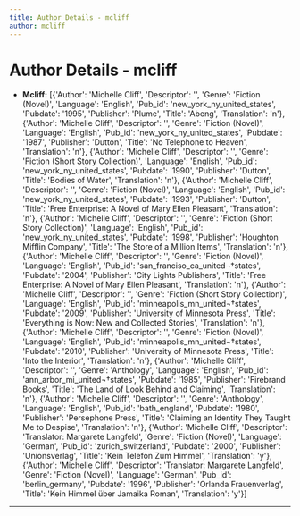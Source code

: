 ```yaml
---
title: Author Details - mcliff
author: mcliff
---
```


# Author Details - mcliff

<ul>
    <li><strong>Mcliff:</strong> [{'Author': 'Michelle Cliff', 'Descriptor': '', 'Genre': 'Fiction (Novel)', 'Language': 'English', 'Pub_id': 'new_york_ny_united_states', 'Pubdate': '1995', 'Publisher': 'Plume', 'Title': 'Abeng', 'Translation': 'n'}, {'Author': 'Michelle Cliff', 'Descriptor': '', 'Genre': 'Fiction (Novel)', 'Language': 'English', 'Pub_id': 'new_york_ny_united_states', 'Pubdate': '1987', 'Publisher': 'Dutton', 'Title': 'No Telephone to Heaven', 'Translation': 'n'}, {'Author': 'Michelle Cliff', 'Descriptor': '', 'Genre': 'Fiction (Short Story Collection)', 'Language': 'English', 'Pub_id': 'new_york_ny_united_states', 'Pubdate': '1990', 'Publisher': 'Dutton', 'Title': 'Bodies of Water', 'Translation': 'n'}, {'Author': 'Michelle Cliff', 'Descriptor': '', 'Genre': 'Fiction (Novel)', 'Language': 'English', 'Pub_id': 'new_york_ny_united_states', 'Pubdate': '1993', 'Publisher': 'Dutton', 'Title': 'Free Enterprise: A Novel of Mary Ellen Pleasant', 'Translation': 'n'}, {'Author': 'Michelle Cliff', 'Descriptor': '', 'Genre': 'Fiction (Short Story Collection)', 'Language': 'English', 'Pub_id': 'new_york_ny_united_states', 'Pubdate': '1998', 'Publisher': 'Houghton Mifflin Company', 'Title': 'The Store of a Million Items', 'Translation': 'n'}, {'Author': 'Michelle Cliff', 'Descriptor': '', 'Genre': 'Fiction (Novel)', 'Language': 'English', 'Pub_id': 'san_franciso_ca_united¬†states', 'Pubdate': '2004', 'Publisher': 'City Lights Publishers', 'Title': 'Free Enterprise: A Novel of Mary Ellen Pleasant', 'Translation': 'n'}, {'Author': 'Michelle Cliff', 'Descriptor': '', 'Genre': 'Fiction (Short Story Collection)', 'Language': 'English', 'Pub_id': 'minneapolis_mn_united¬†states', 'Pubdate': '2009', 'Publisher': 'University of Minnesota Press', 'Title': 'Everything is Now: New and Collected Stories', 'Translation': 'n'}, {'Author': 'Michelle Cliff', 'Descriptor': '', 'Genre': 'Fiction (Novel)', 'Language': 'English', 'Pub_id': 'minneapolis_mn_united¬†states', 'Pubdate': '2010', 'Publisher': 'University of Minnesota Press', 'Title': 'Into the Interior', 'Translation': 'n'}, {'Author': 'Michelle Cliff', 'Descriptor': '', 'Genre': 'Anthology', 'Language': 'English', 'Pub_id': 'ann_arbor_mi_united¬†states', 'Pubdate': '1985', 'Publisher': 'Firebrand Books', 'Title': 'The Land of Look Behind and Claiming', 'Translation': 'n'}, {'Author': 'Michelle Cliff', 'Descriptor': '', 'Genre': 'Anthology', 'Language': 'English', 'Pub_id': 'bath_england', 'Pubdate': '1980', 'Publisher': 'Persephone Press', 'Title': 'Claiming an Identity They Taught Me to Despise', 'Translation': 'n'}, {'Author': 'Michelle Cliff', 'Descriptor': 'Translator: Margarete Langfeld', 'Genre': 'Fiction (Novel)', 'Language': 'German', 'Pub_id': 'zurich_switzerland', 'Pubdate': '2000', 'Publisher': 'Unionsverlag', 'Title': 'Kein Telefon Zum Himmel', 'Translation': 'y'}, {'Author': 'Michelle Cliff', 'Descriptor': 'Translator: Margarete Langfeld', 'Genre': 'Fiction (Novel)', 'Language': 'German', 'Pub_id': 'berlin_germany', 'Pubdate': '1996', 'Publisher': 'Orlanda Frauenverlag', 'Title': 'Kein Himmel über Jamaika Roman', 'Translation': 'y'}]</li>
</ul>
<hr>